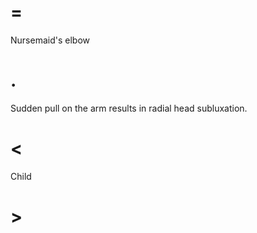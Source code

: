 # =

Nursemaid's elbow

# .

Sudden pull on the arm results in radial head subluxation.

# <

Child

# >
